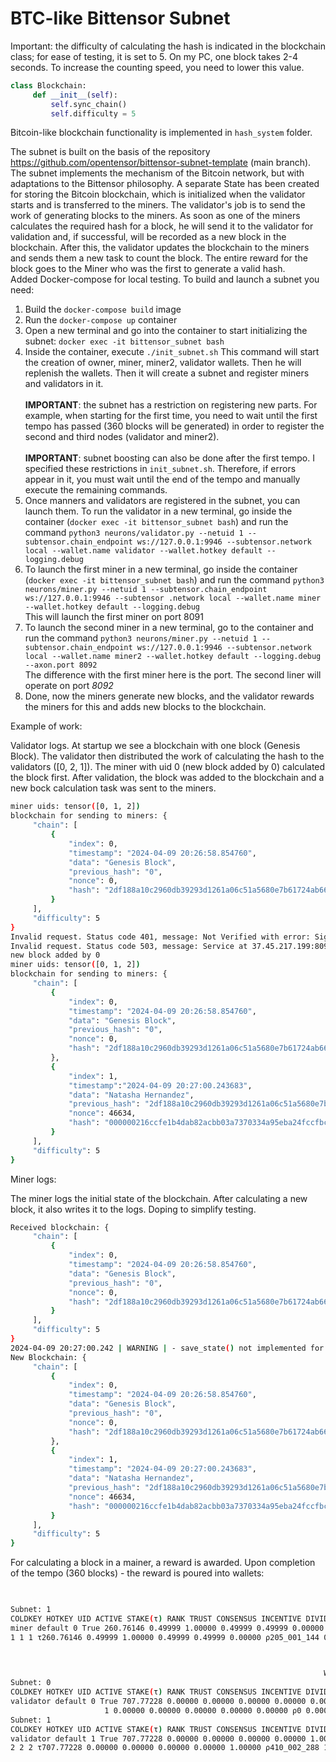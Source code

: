 # **BTC-like Bittensor Subnet**


Important: the difficulty of calculating the hash is indicated in the blockchain class; for ease of testing, it is set to 5. On my PC, one block takes 2-4 seconds. To increase the counting speed, you need to lower this value.

```python
class Blockchain:
     def __init__(self):
         self.sync_chain()
         self.difficulty = 5
```

Bitcoin-like blockchain functionality is implemented in `hash_system` folder.

The subnet is built on the basis of the repository https://github.com/opentensor/bittensor-subnet-template (main branch). The subnet implements the mechanism of the Bitcoin network, but with adaptations to the Bittensor philosophy. A separate State has been created for storing the Bitcoin blockchain, which is initialized when the validator starts and is transferred to the miners. The validator's job is to send the work of generating blocks to the miners. As soon as one of the miners calculates the required hash for a block, he will send it to the validator for validation and, if successful, will be recorded as a new block in the blockchain. After this, the validator updates the blockchain to the miners and sends them a new task to count the block. The entire reward for the block goes to the Miner who was the first to generate a valid hash.
<br/>
Added Docker-compose for local testing. To build and launch a subnet you need:
1. Build the `docker-compose build` image
2. Run the `docker-compose up` container
3. Open a new terminal and go into the container to start initializing the subnet: `docker exec -it bittensor_subnet bash`
4. Inside the container, execute `./init_subnet.sh` This command will start the creation of owner, miner, miner2, validator wallets. Then he will replenish the wallets. Then it will create a subnet and register miners and validators in it. <br/><br/> **IMPORTANT**: the subnet has a restriction on registering new parts. For example, when starting for the first time, you need to wait until the first tempo has passed (360 blocks will be generated) in order to register the second and third nodes (validator and miner2). <br/> <br/> **IMPORTANT**: subnet boosting can also be done after the first tempo. I specified these restrictions in `init_subnet.sh`. Therefore, if errors appear in it, you must wait until the end of the tempo and manually execute the remaining commands.
5. Once manners and validators are registered in the subnet, you can launch them. To run the validator in a new terminal, go inside the container (`docker exec -it bittensor_subnet bash`) and run the command `python3 neurons/validator.py --netuid 1 --subtensor.chain_endpoint ws://127.0.0.1:9946 --subtensor.network local --wallet.name validator --wallet.hotkey default --logging.debug`
6. To launch the first miner in a new terminal, go inside the container (`docker exec -it bittensor_subnet bash`) and run the command `python3 neurons/miner.py --netuid 1 --subtensor.chain_endpoint ws://127.0.0.1:9946 --subtensor .network local --wallet.name miner --wallet.hotkey default --logging.debug` <br/> This will launch the first miner on port 8091
7. To launch the second miner in a new terminal, go to the container and run the command `python3 neurons/miner.py --netuid 1 --subtensor.chain_endpoint ws://127.0.0.1:9946 --subtensor.network local --wallet.name miner2 --wallet.hotkey default --logging.debug --axon.port 8092` <br/> The difference with the first miner here is the port. The second liner will operate on port *8092*
8. Done, now the miners generate new blocks, and the validator rewards the miners for this and adds new blocks to the blockchain.


Example of work:

Validator logs. At startup we see a blockchain with one block (Genesis Block). The validator then distributed the work of calculating the hash to the validators ([0, 2, 1]). The miner with uid 0 (new block added by 0) calculated the block first. After validation, the block was added to the blockchain and a new bock calculation task was sent to the miners.



```bash
miner uids: tensor([0, 1, 2])
blockchain for sending to miners: {
     "chain": [
         {
             "index": 0,
             "timestamp": "2024-04-09 20:26:58.854760",
             "data": "Genesis Block",
             "previous_hash": "0",
             "nonce": 0,
             "hash": "2df188a10c2960db39293d1261a06c51a5680e7b61724ab663ad33c7aeeb3a77"
         }
     ],
     "difficulty": 5
}
Invalid request. Status code 401, message: Not Verified with error: Signature mismatch with 1712694420209826886.5Ck9vwTTZcfGStiPH32aUR334gsQcMaTMyL7hYK42vKXcx1L.5E51AFzWDh1Gi27mok4rZdJqcZjwaQdMmJfBtw4WrPy4qj FX.83a05d60-f6af-11ee-bebe-0242ac120002.a7ffc6f8bf1ed76651c14756a061d662f580ff4de43b49fa82d80a4b80f8434a and 0xc6ffcb8ae594e26302d7a444abeb79bba 2d6489670bdb2092699d243edaa5270aa7179efff5b29d63e7712336081b8ed702ed998156641765f164c972b42a187
Invalid request. Status code 503, message: Service at 37.45.217.199:8092/HashProtocol unavailable.
new block added by 0
miner uids: tensor([0, 1, 2])
blockchain for sending to miners: {
     "chain": [
         {
             "index": 0,
             "timestamp": "2024-04-09 20:26:58.854760",
             "data": "Genesis Block",
             "previous_hash": "0",
             "nonce": 0,
             "hash": "2df188a10c2960db39293d1261a06c51a5680e7b61724ab663ad33c7aeeb3a77"
         },
         {
             "index": 1,
             "timestamp":"2024-04-09 20:27:00.243683",
             "data": "Natasha Hernandez",
             "previous_hash": "2df188a10c2960db39293d1261a06c51a5680e7b61724ab663ad33c7aeeb3a77",
             "nonce": 46634,
             "hash": "000000216ccfe1b4dab82acbb03a7370334a95eba24fccfbc8f785763518705c"
         }
     ],
     "difficulty": 5
}
```

Miner logs:

The miner logs the initial state of the blockchain. After calculating a new block, it also writes it to the logs. Doping to simplify testing.
```bash
Received blockchain: {
     "chain": [
         {
             "index": 0,
             "timestamp": "2024-04-09 20:26:58.854760",
             "data": "Genesis Block",
             "previous_hash": "0",
             "nonce": 0,
             "hash": "2df188a10c2960db39293d1261a06c51a5680e7b61724ab663ad33c7aeeb3a77"
         }
     ],
     "difficulty": 5
}
2024-04-09 20:27:00.242 | WARNING | - save_state() not implemented for this neuron. You can implement this function to save model checkpoints or other useful data. -
New Blockchain: {
     "chain": [
         {
             "index": 0,
             "timestamp": "2024-04-09 20:26:58.854760",
             "data": "Genesis Block",
             "previous_hash": "0",
             "nonce": 0,
             "hash": "2df188a10c2960db39293d1261a06c51a5680e7b61724ab663ad33c7aeeb3a77"
         },
         {
             "index": 1,
             "timestamp": "2024-04-09 20:27:00.243683",
             "data": "Natasha Hernandez",
             "previous_hash": "2df188a10c2960db39293d1261a06c51a5680e7b61724ab663ad33c7aeeb3a77",
             "nonce": 46634,
             "hash": "000000216ccfe1b4dab82acbb03a7370334a95eba24fccfbc8f785763518705c"
         }
     ],
     "difficulty": 5
}
```

For calculating a block in a mainer, a reward is awarded. Upon completion of the tempo (360 blocks) - the reward is poured into wallets: 
```bash

                                                                       Wallet - miner:5ECWGqBqwnX86DgH1qBz4XSFGXeYMwTWV15zhikYew3ZdXxZ
Subnet: 1
COLDKEY HOTKEY UID ACTIVE STAKE(τ) RANK TRUST CONSENSUS INCENTIVE DIVIDENDS EMISSION(ρ) VTRUST VPERMIT UPDATED AXON HOTKEY_SS58
miner default 0 True 260.76146 0.49999 1.00000 0.49999 0.49999 0.00000 205_001_144 0.00000 * 1779 37.45.217.199:8091 5E51AFzWDh1Gi27mok4rZdJqc ZjwaQdMmJfBtw4WrPy4qjFX
1 1 1 τ260.76146 0.49999 1.00000 0.49999 0.49999 0.00000 ρ205_001_144 0.00000
                                                                                           Wallet balance: τ299.0
```

```bash

                                                                      Wallet - validator:5HintTeqHKTewce31GEbd6VfVF52Aynsh3LsA8wtgGnbXQyc
Subnet: 0
COLDKEY HOTKEY UID ACTIVE STAKE(τ) RANK TRUST CONSENSUS INCENTIVE DIVIDENDS EMISSION(ρ) VTRUST VPERMIT UPDATED AXON HOTKEY_SS58
validator default 0 True 707.77228 0.00000 0.00000 0.00000 0.00000 0.00000 0 0.00000 1066 none 5Ck9vwTTZcfGStiPH32aUR334gsQcMaTMyL7hYK42vKXcx1L
                     1 0.00000 0.00000 0.00000 0.00000 0.00000 ρ0 0.00000
Subnet: 1
COLDKEY HOTKEY UID ACTIVE STAKE(τ) RANK TRUST CONSENSUS INCENTIVE DIVIDENDS EMISSION(ρ) VTRUST VPERMIT UPDATED AXON HOTKEY_SS58
validator default 1 True 707.77228 0.00000 0.00000 0.00000 0.00000 1.00000 410_002_288 1.00000 * 73 37.45.217.199:8091 5Ck9vwTTZcfGStiPH32aUR334gsQcMa TMyL7hYK42vKXcx1L
2 2 2 τ707.77228 0.00000 0.00000 0.00000 0.00000 1.00000 ρ410_002_288 1.00000
                                                                                            Wallet balance: τ1e-06
```